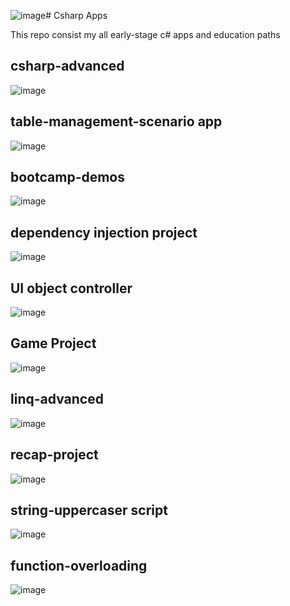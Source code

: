 ![image](https://github.com/user-attachments/assets/6dd71d4a-378b-497d-9f2f-3454c1d1a784)# Csharp Apps

This repo consist my all early-stage c# apps and education paths

## csharp-advanced

![image](https://github.com/user-attachments/assets/7f9c8ea3-a553-497d-9976-c2ef4eb79ec2)

## table-management-scenario app

![image](https://github.com/user-attachments/assets/3e3c1e88-14cd-4fe6-8a20-5c1660bef2c1)

## bootcamp-demos

![image](https://github.com/user-attachments/assets/46515abc-3d69-4de5-9f00-d878f67b6880)

## dependency injection project

![image](https://github.com/user-attachments/assets/8e9e5ea6-19ad-4e1e-bad9-00a2dced1f1a)

## UI object controller

![image](https://github.com/user-attachments/assets/589ac319-221e-430e-a233-ed6b027a3f0b)

## Game Project 
![image](https://github.com/user-attachments/assets/09d95f63-9772-45c5-beb4-ec0ebae115c9)

## linq-advanced
![image](https://github.com/user-attachments/assets/651ad56a-ce45-4921-b3d2-f24767225a0c)

## recap-project

![image](https://github.com/user-attachments/assets/8a93bcff-8c79-485a-9a2f-9f3c1282de45)

## string-uppercaser script

![image](https://github.com/user-attachments/assets/11e267f8-190b-488e-a53f-c294a5078a76)

## function-overloading

![image](https://github.com/user-attachments/assets/32208c19-7cb8-4368-bf17-41fc1b191c60)
